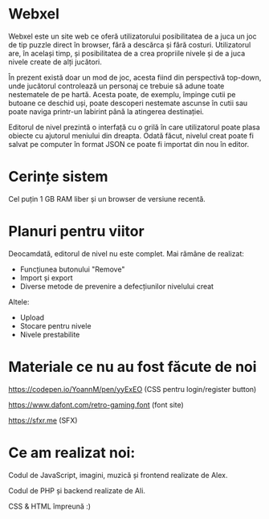# Webxel
Webxel este un site web ce oferă utilizatorului posibilitatea de a juca un joc de tip puzzle direct în browser, fără a descărca și fără costuri. Utilizatorul are, în același timp, și posibilitatea de a crea propriile nivele și de a juca nivele create de alți jucători.

În prezent există doar un mod de joc, acesta fiind din perspectivă top-down, unde jucătorul controlează un personaj ce trebuie să adune toate nestematele de pe hartă. Acesta poate, de exemplu, împinge cutii pe butoane ce deschid uși, poate descoperi nestemate ascunse în cutii sau poate naviga printr-un labirint până la atingerea destinației.

Editorul de nivel prezintă o interfață cu o grilă în care utilizatorul poate plasa obiecte cu ajutorul meniului din dreapta. Odată făcut, nivelul creat poate fi salvat pe computer în format JSON ce poate fi importat din nou în editor.

# Cerințe sistem
Cel puțin 1 GB RAM liber și un browser de versiune recentă.

# Planuri pentru viitor
Deocamdată, editorul de nivel nu este complet. Mai rămâne de realizat:
- Funcțiunea butonului "Remove"
- Import și export
- Diverse metode de prevenire a defecțiunilor nivelului creat

Altele:
- Upload
- Stocare pentru nivele
- Nivele prestabilite

# Materiale ce nu au fost făcute de noi
https://codepen.io/YoannM/pen/yyExEO (CSS pentru login/register button)

https://www.dafont.com/retro-gaming.font (font site)

https://sfxr.me (SFX)


# Ce am realizat noi:
Codul de JavaScript, imagini, muzică și frontend realizate de Alex.

Codul de PHP și backend realizate de Ali.

CSS & HTML împreună :)
